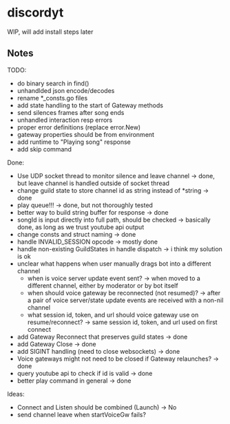 # discordyt
WIP, will add install steps later

## Notes
TODO:
- do binary search in find()
- unhandlded json encode/decodes
- rename *_consts.go files
- add state handling to the start of Gateway methods
- send silences frames after song ends
- unhandled interaction resp errors
- proper error definitions (replace error.New)
- gateway properties should be from environment
- add runtime to "Playing song" response
- add skip command

Done:
- Use UDP socket thread to monitor silence and leave channel -> done, but leave channel is handled outside of socket thread
- change guild state to store channel id as string instead of *string -> done
- play queue!!! -> done, but not thoroughly tested
- better way to build string buffer for response -> done
- songId is input directly into full path, should be checked -> basically done, as long as we trust youtube api output
- change consts and struct naming -> done
- handle INVALID_SESSION opcode -> mostly done
- handle non-existing GuildStates in handle dispatch -> i think my solution is ok
- unclear what happens when user manually drags bot into a different channel
    - when is voice server update event sent? -> when moved to a different channel, either by moderator or by bot itself
    - when should voice gateway be reconnected (not resumed)? -> after a pair of voice server/state update events are received with a non-nil channel
    - what session id, token, and url should voice gateway use on resume/reconnect? -> same session id, token, and url used on first connect
- add Gateway Reconnect that preserves guild states -> done
- add Gateway Close -> done
- add SIGINT handling (need to close websockets) -> done
- Voice gateways might not need to be closed if Gateway relaunches? -> done
- query youtube api to check if id is valid -> done
- better play command in general -> done

Ideas:
- Connect and Listen should be combined (Launch) -> No
- send channel leave when startVoiceGw fails?
